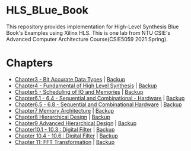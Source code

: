 # HLS_BLue_Book
 This repository provides implementation for High-Level Synthesis Blue Book's Examples using Xilinx HLS. This is one lab from NTU CSIE's Advanced Computer Architecture Course(CSIE5059 2021 Spring). 

# Chapters
- [Chapter3 - Bit Accurate Data Types](https://github.com/chenhao1106/Chapter3-BitAccurateDataTypes) | [Backup]()
- [Chapter4 - Fundamental of High Level Synthesis](https://github.com/Arthurddd/HLS_CH4) | [Backup]()
- [Chapter5 - Scheduling of IO and Memories](https://github.com/ChienKaiMa/2021_ACA_HLS_team05) | [Backup]()
- [Chapter6.1 - 6.4 - Sequential and Combinational - Hardware](https://github.com/soyccan/HLS-Bluebook) | [Backup]()
- [Chapter6.5 - 6.8 - Sequential and Combinational Hardware](https://github.com/ian861226/ACA21-HLS-LAB-A-team-8) | [Backup]()
- [Chapter7 Memory Architecture](https://github.com/kaiiiz/hls-bluebook-memory-architectures) | [Backup]()
- [Chapter8 Hierarchical Design](https://github.com/s950449/HLS_LabA_Team11) | [Backup]()
- [Chapter9 Advanced Hierarchical Design](https://github.com/ChungChenWei/HLS_LabA_Team2_Ch9) | [Backup]()
- [Chapter10.1 - 10.3 : Digital Filter](https://github.com/strongshih/ACA2021_Lab1_Team1) | [Backup]()
- [Chapter 10.4 - 10.6 : Digital Filter](https://github.com/yuweitt/HLS-Coding-Style-Decimation-Interpolation-Multi-stage-FIR) | [Backup]()
- [Chapter 11: FFT Transformation](https://github.com/eee4017/HLS_Lab_A) | [Backup]()